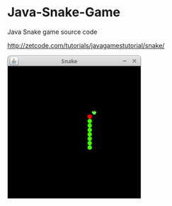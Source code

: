# Java-Snake-Game
Java Snake game source code

http://zetcode.com/tutorials/javagamestutorial/snake/

![Snake game screenshot](snake.png)
